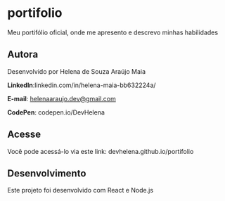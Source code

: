# portifolio
Meu portifólio oficial, onde me apresento e descrevo minhas habilidades

## Autora
Desenvolvido por Helena de Souza Araújo Maia

**LinkedIn**:linkedin.com/in/helena-maia-bb632224a/

**E-mail**: helenaaraujo.dev@gmail.com

**CodePen**: codepen.io/DevHelena

## Acesse
Você pode acessá-lo via este link: devhelena.github.io/portifolio

## Desenvolvimento
Este projeto foi desenvolvido com React e Node.js
